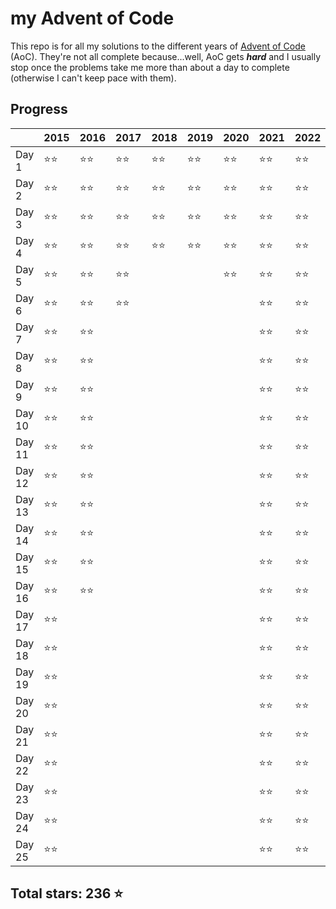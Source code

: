 # my Advent of Code

This repo is for all my solutions to the different years of [Advent of Code](https://adventofcode.com) (AoC). They're not all complete because...well, AoC gets **_hard_** and I usually stop once the problems take me more than about a day to complete (otherwise I can't keep pace with them).

## Progress

|        | 2015 | 2016 | 2017 | 2018 | 2019 | 2020 | 2021 | 2022 | 2023 |
| ------ | ---- | ---- | ---- | ---- | ---- | ---- | ---- | ---- | ---- | 
| Day 1  | ⭐⭐ | ⭐⭐ | ⭐⭐ | ⭐⭐ | ⭐⭐ | ⭐⭐ | ⭐⭐ | ⭐⭐ | ⭐⭐ | 
| Day 2  | ⭐⭐ | ⭐⭐ | ⭐⭐ | ⭐⭐ | ⭐⭐ | ⭐⭐ | ⭐⭐ | ⭐⭐ | ⭐⭐ |
| Day 3  | ⭐⭐ | ⭐⭐ | ⭐⭐ | ⭐⭐ | ⭐⭐ | ⭐⭐ | ⭐⭐ | ⭐⭐ | ⭐⭐ |
| Day 4  | ⭐⭐ | ⭐⭐ | ⭐⭐ | ⭐⭐ | ⭐⭐ | ⭐⭐ | ⭐⭐ | ⭐⭐ | ⭐⭐ |
| Day 5  | ⭐⭐ | ⭐⭐ | ⭐⭐ |      |      | ⭐⭐ | ⭐⭐ | ⭐⭐ | ⭐⭐ |
| Day 6  | ⭐⭐ | ⭐⭐ | ⭐⭐ |      |      |      | ⭐⭐ | ⭐⭐ | ⭐⭐ |
| Day 7  | ⭐⭐ | ⭐⭐ |      |      |      |      | ⭐⭐ | ⭐⭐ | ⭐⭐ |
| Day 8  | ⭐⭐ | ⭐⭐ |      |      |      |      | ⭐⭐ | ⭐⭐ | ⭐⭐ |
| Day 9  | ⭐⭐ | ⭐⭐ |      |      |      |      | ⭐⭐ | ⭐⭐ |      |
| Day 10 | ⭐⭐ | ⭐⭐ |      |      |      |      | ⭐⭐ | ⭐⭐ |      |
| Day 11 | ⭐⭐ | ⭐⭐ |      |      |      |      | ⭐⭐ | ⭐⭐ |      |
| Day 12 | ⭐⭐ | ⭐⭐ |      |      |      |      | ⭐⭐ | ⭐⭐ |      |
| Day 13 | ⭐⭐ | ⭐⭐ |      |      |      |      | ⭐⭐ | ⭐⭐ |      |
| Day 14 | ⭐⭐ | ⭐⭐ |      |      |      |      | ⭐⭐ | ⭐⭐ |      |      
| Day 15 | ⭐⭐ | ⭐⭐ |      |      |      |      | ⭐⭐ | ⭐⭐ |      |
| Day 16 | ⭐⭐ | ⭐⭐ |      |      |      |      | ⭐⭐ | ⭐⭐ |      |
| Day 17 | ⭐⭐ |      |      |      |      |      | ⭐⭐ | ⭐⭐ |      |
| Day 18 | ⭐⭐ |      |      |      |      |      | ⭐⭐ | ⭐⭐ |      |
| Day 19 | ⭐⭐ |      |      |      |      |      | ⭐⭐ | ⭐⭐ |      |
| Day 20 | ⭐⭐ |      |      |      |      |      | ⭐⭐ | ⭐⭐ |      | 
| Day 21 | ⭐⭐ |      |      |      |      |      | ⭐⭐ | ⭐⭐ |      |
| Day 22 | ⭐⭐ |      |      |      |      |      | ⭐⭐ | ⭐⭐ |      |
| Day 23 | ⭐⭐ |      |      |      |      |      | ⭐⭐ | ⭐⭐ |      |
| Day 24 | ⭐⭐ |      |      |      |      |      | ⭐⭐ | ⭐⭐ |      |
| Day 25 | ⭐⭐ |      |      |      |      |      | ⭐⭐ | ⭐⭐ |      |

## Total stars: 236 ⭐

